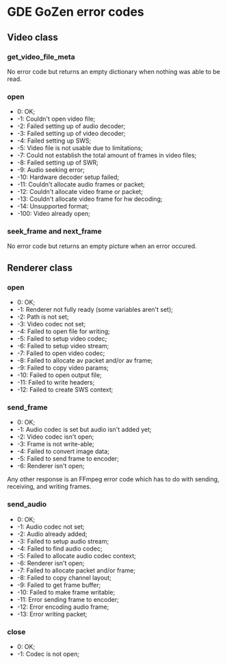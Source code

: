 # GDE GoZen error codes

## Video class

### get_video_file_meta

No error code but returns an empty dictionary when nothing was able to be read.

### open

- 0: OK;
- -1: Couldn't open video file; 
- -2: Failed setting up of audio decoder;
- -3: Failed setting up of video decoder;
- -4: Failed setting up SWS;
- -5: Video file is not usable due to limitations;
- -7: Could not establish the total amount of frames in video files;
- -8: Failed setting up of SWR; 
- -9: Audio seeking error;
- -10: Hardware decoder setup failed;
- -11: Couldn't allocate audio frames or packet;
- -12: Couldn't allocate video frame or packet;
- -13: Couldn't allocate video frame for hw decoding;
- -14: Unsupported format;
- -100: Video already open;

### seek_frame and next_frame

No error code but returns an empty picture when an error occured.

## Renderer class

### open

- 0: OK;
- -1: Renderer not fully ready (some variables aren't set);
- -2: Path is not set;
- -3: Video codec not set;
- -4: Failed to open file for writing;
- -5: Failed to setup video codec;
- -6: Failed to setup video stream;
- -7: Failed to open video codec;
- -8: Failed to allocate av packet and/or av frame;
- -9: Failed to copy video params;
- -10: Failed to open output file;
- -11: Failed to write headers;
- -12: Failed to create SWS context;

### send_frame

- 0: OK;
- -1: Audio codec is set but audio isn't added yet;
- -2: Video codec isn't open;
- -3: Frame is not write-able;
- -4: Failed to convert image data;
- -5: Failed to send frame to encoder; 
- -6: Renderer isn't open;

Any other response is an FFmpeg error code which has to do with sending, receiving, and writing frames.

### send_audio

- 0: OK;
- -1: Audio codec not set;
- -2: Audio already added;
- -3: Failed to setup audio stream;
- -4: Failed to find audio codec;
- -5: Failed to allocate audio codec context;
- -6: Renderer isn't open;
- -7: Failed to allocate packet and/or frame;
- -8: Failed to copy channel layout;
- -9: Failed to get frame buffer;
- -10: Failed to make frame writable;
- -11: Error sending frame to encoder;
- -12: Error encoding audio frame;
- -13: Error writing packet;

### close

- 0: OK;
- -1: Codec is not open;

